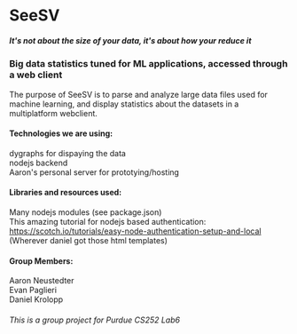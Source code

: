 # SeeSV
##### It's not about the size of your data, it's about how your reduce it
  
   
### Big data statistics tuned for ML applications, accessed through a web client
The purpose of SeeSV is to parse and analyze large data files used for machine learning, and display statistics about the datasets in a multiplatform webclient.
  
  
#### Technologies we are using:  
dygraphs for dispaying the data  
nodejs backend  
Aaron's personal server for prototying/hosting  
  
  
#### Libraries and resources used:
Many nodejs modules (see package.json)  
This amazing tutorial for nodejs based authentication: <https://scotch.io/tutorials/easy-node-authentication-setup-and-local>  
(Wherever daniel got those html templates)  
  
  
#### Group Members:  
Aaron Neustedter  
Evan Paglieri  
Daniel Krolopp
  
###### This is a group project for Purdue CS252 Lab6
